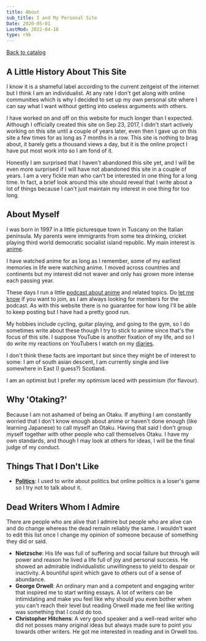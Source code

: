 ```yaml
---
title: About
sub_title: I and My Personal Site
Date: 2020-05-01
LastMod: 2022-04-18
type: r9k
---
```


[Back to catalog](/)

## A Little History About This Site

I know it is a shameful label according to the current zeitgeist of the internet but I think I am an individualist. At any rate I don't get along with online communities which is why I decided to set up my own personal site where I can say what I want without getting into useless arguments with others.

I have worked on and off on this website for much longer than I expected. Although I officially created this site on Sep 23, 2017, I didn't start actively working on this site until a couple of years later, even then I gave up on this site a few times for as long as 7 months in a row. This site is nothing to brag about, it barely gets a thousand views a day, but it is the online project I have put most work into so I am fond of it.

Honestly I am surprised that I haven't abandoned this site yet, and I will be even more surprised if I will have not abandoned this site in a couple of years. I am a very fickle man who can't be interested in one thing for a long time. In fact, a brief look around this site should reveal that I write about a lot of things because I can't just maintain my interest in one thing for too long.

## About Myself

I was born in 1997 in a little picturesque town in Tuscany on the Italian peninsula. My parents were immigrants from some tea drinking, cricket playing third world democratic socialist island republic. My main interest is [anime](http://localhost:65212/#a).

I have watched anime for as long as I remember, some of my earliest memories in life were watching anime. I moved across countries and continents but my interest did not waver and only has grown more intense each passing year.

These days I run a little [podcast about anime](https://www.youtube.com/channel/UCA4gWcOoz_FXrtTEemTOtfw) and related topics. Do [let me know](mailto:stefankeys@yahoo.co.jp) if you want to join, as I am always looking for members for the podcast. As with this website there is no guarantee for how long I'll be able to keep posting but I have had a pretty good run.

My hobbies include cycling, guitar playing, and going to the gym, so I do sometimes write about these though I try to stick to anime since that's the focus of this site. I suppose YouTube is another fixation of my life, and so I do write my reactions on YouTubers I watch on my [diaries](http://localhost:65212/#r9k).

I don't think these facts are important but since they might be of interest to some: I am of south asian descent, I am currently single and live somewhere in East (I guess?) Scotland.

I am an optimist but I prefer my optimism laced with pessimism (for flavour).

## Why 'Otaking?'

Because I am not ashamed of being an Otaku. If anything I am constantly worried that I don't know enough about anime or haven't done enough (like learning Japanese) to call myself an Otaku. Having that said I don't group myself together with other people who call themselves Otaku. I have my own standards, and though I may look at others for ideas, I will be the final judge of my conduct.

## Things That I Don't Like

- [**Politics**](http://localhost:65212/#pol): I used to write about politics but online politics is a loser's game so I try not to talk about it.

## Dead Writers Whom I Admire

There are people who are alive that I admire but people who are alive can and do change whereas the dead remain reliably the same. I wouldn't want to edit this list once I change my opinion of someone because of something they did or said.

- **Nietzsche**: His life was full of suffering and social failure but through will power and reason he lived a life full of joy and personal success. He showed an admirable individualistic unwillingness to yield to despair or inactivity. A bountiful spirit which gave to others out of a sense of abundance.
- **George Orwell**: An ordinary man and a competent and engaging writer that inspired me to start writing essays. A lot of writers can be intimidating and make you feel like why should you even bother when you can't reach their level but reading Orwell made me feel like writing was something that I could do too.
- **Christopher Hitchens**: A very good speaker and a well-read writer who did not posses many original ideas but always made sure to point you towards other writers. He got me interested in reading and in Orwell too.
